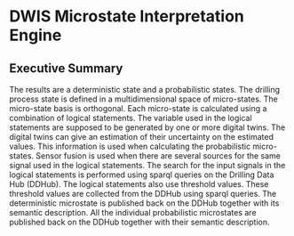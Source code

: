 ﻿# DWIS Microstate Interpretation Engine

## Executive Summary
The results are a deterministic state and a probabilistic states. The drilling process state is defined in a multidimensional space of micro-states. 
The micro-state basis is orthogonal. Each micro-state is calculated using a combination of logical statements. 
The variable used in the logical statements are supposed to be generated by one or more digital twins. 
The digital twins can give an estimation of their uncertainty on the estimated values. 
This information is used when calculating the probabilistic micro-states. 
Sensor fusion is used when there are several sources for the same signal used in the logical statements. 
The search for the input signals in the logical statements is performed using sparql queries on the Drilling Data Hub (DDHub). 
The logical statements also use threshold values. These threshold values are collected from the DDHub using sparql queries. 
The deterministic microstate is published back on the DDHub together with its semantic description.
All the individual probabilistic microstates are published back on the DDHub together with their semantic description.
